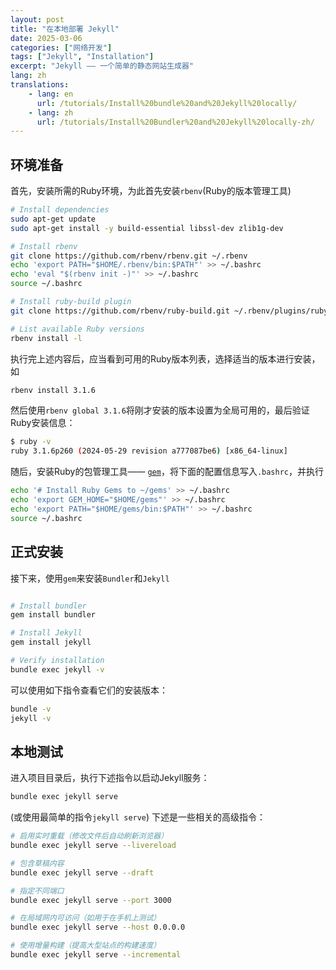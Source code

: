 ```yaml
---
layout: post
title: "在本地部署 Jekyll"
date: 2025-03-06
categories: ["网络开发"]
tags: ["Jekyll", "Installation"]
excerpt: "Jekyll —— 一个简单的静态网站生成器"
lang: zh
translations:
    - lang: en
      url: /tutorials/Install%20bundle%20and%20Jekyll%20locally/
    - lang: zh
      url: /tutorials/Install%20Bundler%20and%20Jekyll%20locally-zh/
---
```



## 环境准备

首先，安装所需的Ruby环境，为此首先安装`rbenv`(Ruby的版本管理工具)

```bash
# Install dependencies
sudo apt-get update
sudo apt-get install -y build-essential libssl-dev zlib1g-dev

# Install rbenv
git clone https://github.com/rbenv/rbenv.git ~/.rbenv
echo 'export PATH="$HOME/.rbenv/bin:$PATH"' >> ~/.bashrc
echo 'eval "$(rbenv init -)"' >> ~/.bashrc
source ~/.bashrc

# Install ruby-build plugin
git clone https://github.com/rbenv/ruby-build.git ~/.rbenv/plugins/ruby-build

# List available Ruby versions
rbenv install -l
```

执行完上述内容后，应当看到可用的Ruby版本列表，选择适当的版本进行安装，如

```bash
rbenv install 3.1.6
```

然后使用`rbenv global 3.1.6`将刚才安装的版本设置为全局可用的，最后验证Ruby安装信息：

```bash
$ ruby -v
ruby 3.1.6p260 (2024-05-29 revision a777087be6) [x86_64-linux]
```

随后，安装Ruby的包管理工具—— [`gem`](https://rubygems.org/)，将下面的配置信息写入`.bashrc`，并执行

```bash
echo '# Install Ruby Gems to ~/gems' >> ~/.bashrc
echo 'export GEM_HOME="$HOME/gems"' >> ~/.bashrc
echo 'export PATH="$HOME/gems/bin:$PATH"' >> ~/.bashrc
source ~/.bashrc
```

## 正式安装
接下来，使用`gem`来安装`Bundler`和`Jekyll`
```bash

# Install bundler
gem install bundler

# Install Jekyll
gem install jekyll

# Verify installation
bundle exec jekyll -v
```
可以使用如下指令查看它们的安装版本：
```bash
bundle -v
jekyll -v
```

## 本地测试
进入项目目录后，执行下述指令以启动Jekyll服务：
```bash
bundle exec jekyll serve
```
(或使用最简单的指令`jekyll serve`)
下述是一些相关的高级指令：
```bash
# 启用实时重载（修改文件后自动刷新浏览器）
bundle exec jekyll serve --livereload

# 包含草稿内容
bundle exec jekyll serve --draft

# 指定不同端口
bundle exec jekyll serve --port 3000

# 在局域网内可访问（如用于在手机上测试）
bundle exec jekyll serve --host 0.0.0.0

# 使用增量构建（提高大型站点的构建速度）
bundle exec jekyll serve --incremental
```